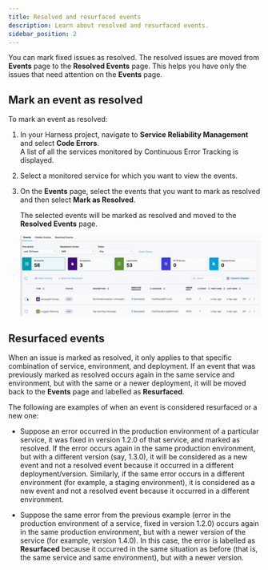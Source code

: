 ```yaml
---
title: Resolved and resurfaced events
description: Learn about resolved and resurfaced events.
sidebar_position: 2
---
```


You can mark fixed issues as resolved. The resolved issues are moved from **Events** page to the **Resolved Events** page. This helps you have only the issues that need attention on the **Events** page.


## Mark an event as resolved

To mark an event as resolved:

1. In your Harness project, navigate to **Service Reliability Management** and select **Code Errors**.    
   A list of all the services monitored by Continuous Error Tracking is displayed.

2. Select a monitored service for which you want to view the events.

3. On the **Events** page, select the events that you want to mark as resolved and then select **Mark as Resolved**.  
   
   The selected events will be marked as resolved and moved to the **Resolved Events** page.

   ![Mark event as resolved](./static/mark-event-resolved.gif)


## Resurfaced events

When an issue is marked as resolved, it only applies to that specific combination of service, environment, and deployment. If an event that was previously marked as resolved occurs again in the same service and environment, but with the same or a newer deployment, it will be moved back to the **Events** page and labelled as **Resurfaced**.

The following are examples of when an event is considered resurfaced or a new one:

- Suppose an error occurred in the production environment of a particular service, it was fixed in version 1.2.0 of that service, and marked as resolved. If the error occurs again in the same production environment, but with a different version (say, 1.3.0), it will be considered as a new event and not a resolved event because it occurred in a different deployment/version. Similarly, if the same error occurs in a different environment (for example, a staging environment), it is considered as a new event and not a resolved event because it occurred in a different environment.

- Suppose the same error from the previous example (error in the production environment of a service, fixed in version 1.2.0) occurs again in the same production environment, but with a newer version of the service (for example, version 1.4.0). In this case, the error is labelled as **Resurfaced** because it occurred in the same situation as before (that is, the same service and same environment), but with a newer version.

